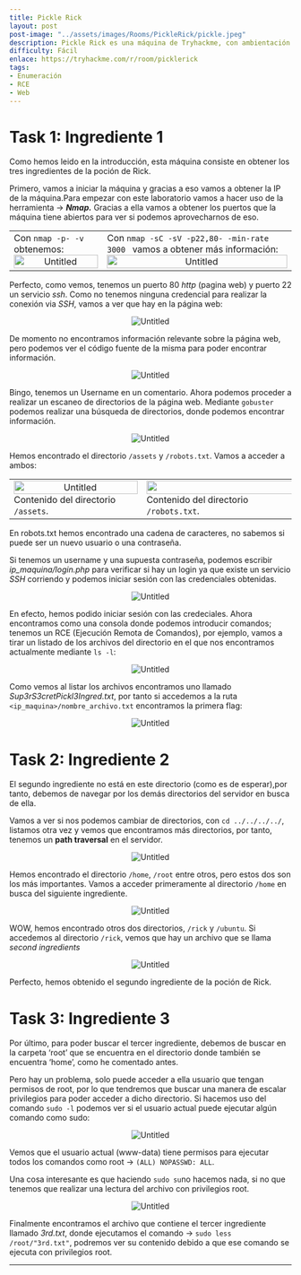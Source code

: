 ```yaml
---
title: Pickle Rick
layout: post
post-image: "../assets/images/Rooms/PickleRick/pickle.jpeg"
description: Pickle Rick es una máquina de Tryhackme, con ambientación en la serie animada Rick and Morty. En esta máquina debemos obtener los tres ingredientes para que Rick pueda realizar su poción. Haremos uso de una máquina con Linux, conocimientos sobre comandos de Linux y uso de herramientas y conocimientos sobre páginas web.
difficulty: Fácil
enlace: https://tryhackme.com/r/room/picklerick
tags:
- Enumeración
- RCE
- Web
---
```


# Task 1: Ingrediente 1

Como hemos leido en la introducción, esta máquina consiste en obtener los tres ingredientes de la poción de Rick.

Primero, vamos a iniciar la máquina y gracias a eso vamos a obtener la IP de la máquina.Para empezar con este laboratorio vamos a hacer uso de la herramienta → ***Nmap.***
Gracias a ella vamos a obtener los puertos que la máquina tiene abiertos para ver si podemos aprovecharnos de eso.
<div>
  <table>
    <tr>
      <td>
        Con <code>nmap -p- -v <ip_maquina></code> obtenemos:
        <div style="text-align:center;">
          <img src="../assets/images/Rooms/PickleRick/Untitled.png" alt="Untitled" onclick="openModal(this.src)" style="width:100%; max-width:800px;" />
        </div>
      </td>
      <td>
        Con <code>nmap -sC -sV -p22,80- -min-rate 3000 <ip_maquina></code> vamos a obtener más información:
        <div style="text-align:center;">
          <img src="../assets/images/Rooms/PickleRick/Untitled 1.png" alt="Untitled" onclick="openModal(this.src)" style="width:100%; max-width:800px;" />
        </div>
      </td>
    </tr>
  </table>
</div>

Perfecto, como vemos, tenemos un puerto 80 *http* (pagina web) y puerto 22 un servicio *ssh*. Como no tenemos ninguna credencial para realizar la conexión via *SSH*, vamos a ver que hay en la página web:

<div style="text-align:center;">
  <img src="../assets/images/Rooms/PickleRick/Untitled 2.png" alt="Untitled" onclick="openModal(this.src)" />
</div>

De momento no encontramos información relevante sobre la página web, pero podemos ver el código fuente de la misma para poder encontrar información.

<div style="text-align:center;">
  <img src="../assets/images/Rooms/PickleRick/a.png" alt="Untitled" onclick="openModal(this.src)" />
</div>

Bingo, tenemos un Username en un comentario. Ahora podemos proceder a realizar un escaneo de directorios de la página web. Mediante `gobuster` podemos realizar una búsqueda de directorios, donde podemos encontrar información.

<div style="text-align:center;">
  <img src="../assets/images/Rooms/PickleRick/Untitled 3.png" alt="Untitled" onclick="openModal(this.src)" />
</div>


Hemos encontrado el directorio `/assets` y `/robots.txt`. Vamos a acceder a ambos:
<div>
  <table>
    <tr>
      <td>
        <div style="text-align:center;">
          <img src="../assets/images/Rooms/PickleRick/Untitled 4.png" alt="Untitled" onclick="openModal(this.src)" style="width:100%; max-width:400px;" />
        </div>
        Contenido del directorio <code>/assets</code>.
      </td>
      <td>
        <div style="text-align:center;">
          <img src="../assets/images/Rooms/PickleRick/b.png" alt="Untitled" onclick="openModal(this.src)" style="width:250%; max-width:1000px;" />
        </div>
        Contenido del directorio <code>/robots.txt</code>.
      </td>
    </tr>
  </table>
</div>

En robots.txt hemos encontrado una cadena de caracteres, no sabemos si puede ser un nuevo usuario o una contraseña.

Si tenemos un username y una supuesta contraseña, podemos escribir *ip_maquina/login.php* para verificar si hay un login ya que existe un servicio *SSH* corriendo y podemos iniciar sesión con las credenciales obtenidas.

<div style="text-align:center;">
  <img src="../assets/images/Rooms/PickleRick/Untitled 5.png" alt="Untitled" onclick="openModal(this.src)" />
</div>

En efecto, hemos podido iniciar sesión con las credeciales. Ahora encontramos como una consola donde podemos introducir comandos; tenemos un RCE (Ejecución Remota de Comandos), por ejemplo, vamos a tirar un listado de los archivos del directorio en el que nos encontramos actualmente mediante `ls -l`:

<div style="text-align:center;">
  <img src="../assets/images/Rooms/PickleRick/Untitled 6.png" alt="Untitled" onclick="openModal(this.src)" />
</div>

Como vemos al listar los archivos encontramos uno llamado *Sup3rS3cretPickl3Ingred.txt*, por tanto si accedemos a la ruta `<ip_maquina>/nombre_archivo.txt` encontramos la primera flag:

<div style="text-align:center;">
  <img src="../assets/images/Rooms/PickleRick/c.png" alt="Untitled" onclick="openModal(this.src)" />
</div>

# Task 2: Ingrediente 2

El segundo ingrediente no está en este directorio (como es de esperar),por tanto, debemos de navegar por los demás directorios del servidor en busca de ella.

Vamos a ver si nos podemos cambiar de directorios, con `cd ../../../../`, listamos otra vez y vemos que encontramos más directorios, por tanto, tenemos un **path traversal** en el servidor.

<div style="text-align:center;">
  <img src="../assets/images/Rooms/PickleRick/Untitled 7.png" alt="Untitled" onclick="openModal(this.src)" />
</div>

Hemos encontrado el directorio `/home`, `/root` entre otros, pero estos dos son los más importantes. Vamos a acceder primeramente al directorio `/home` en busca del siguiente ingrediente.

<div style="text-align:center;">
  <img src="../assets/images/Rooms/PickleRick/Untitled 8.png" alt="Untitled" onclick="openModal(this.src)" />
</div>

WOW, hemos encontrado otros dos directorios, `/rick` y `/ubuntu`. Si accedemos al directorio `/rick`, vemos que hay un archivo que se llama *second ingredients*

<div style="text-align:center;">
  <img src="../assets/images/Rooms/PickleRick/Untitled 9.png" alt="Untitled" onclick="openModal(this.src)" />
</div>

Perfecto, hemos obtenido el segundo ingrediente de la poción de Rick.

# Task 3: Ingrediente 3

Por último, para poder buscar el tercer ingrediente, debemos de buscar en la carpeta ‘root’ que se encuentra en el directorio donde también se encuentra ‘home’, como he comentado antes.

Pero hay un problema, solo puede acceder a ella usuario que tengan permisos de root, por lo que tendremos que buscar una manera de escalar privilegios para poder acceder a dicho directorio. Si hacemos uso del comando `sudo -l` podemos ver si el usuario actual puede ejecutar algún comando como sudo:

<div style="text-align:center;">
  <img src="../assets/images/Rooms/PickleRick/Untitled 10.png" alt="Untitled" onclick="openModal(this.src)" />
</div>

Vemos que el usuario actual (www-data) tiene permisos para ejecutar todos los comandos como root → `(ALL) NOPASSWD: ALL`.

Una cosa interesante es que haciendo `sudo su`no hacemos nada, si no que tenemos que realizar una lectura del archivo con privilegios root.

<div style="text-align:center;">
  <img src="../assets/images/Rooms/PickleRick/Untitled 11.png" alt="Untitled" onclick="openModal(this.src)" />
</div>

Finalmente encontramos el archivo que contiene el tercer ingrediente llamado *3rd.txt*, donde ejecutamos el comando → `sudo less /root/"3rd.txt"`, podremos ver su contenido debido a que ese comando se ejecuta con privilegios root.

---
